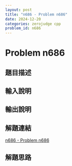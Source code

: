 ```yaml
---
layout: post
title: "n686 - Problem n686"
date: 2024-12-20
categories: zerojudge cpp
problem_id: n686
---
```


# Problem n686

## 題目描述



## 輸入說明



## 輸出說明



## 解題連結

[n686 - Problem n686](https://zerojudge.tw/ShowProblem?problemid=n686)

## 解題思路

